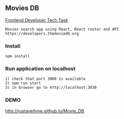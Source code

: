 ## Movies DB 

 [Frontend Developer Tech Task](https://gist.github.com/moonbrv/7008353e44eb08832636b997c8311617) 

	Movies search app using React, React router and API https://developers.themoviedb.org
### Install

    npm install
    
### Run application on localhost

    1) check that port 3000 is available
    2) npm run start
    3) in browser go to http://localhost:3030

### DEMO

http://rustavellyne.github.io/Movie_DB
